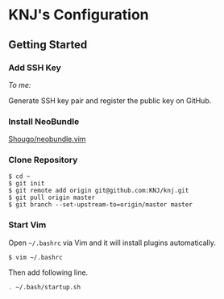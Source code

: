 # KNJ's Configuration

## Getting Started

### Add SSH Key

_To me:_

Generate SSH key pair and register the public key on GitHub.

### Install NeoBundle

[Shougo/neobundle.vim](https://github.com/Shougo/neobundle.vim)

### Clone Repository

```shell
$ cd ~
$ git init
$ git remote add origin git@github.com:KNJ/knj.git
$ git pull origin master
$ git branch --set-upstream-to=origin/master master
```

### Start Vim

Open `~/.bashrc` via Vim and it will install plugins automatically.

```shell
$ vim ~/.bashrc
```

Then add following line.

```bash
. ~/.bash/startup.sh
```
